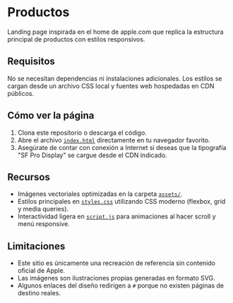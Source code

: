 # Productos

Landing page inspirada en el home de apple.com que replica la estructura principal de
productos con estilos responsivos.

## Requisitos

No se necesitan dependencias ni instalaciones adicionales. Los estilos se cargan desde un
archivo CSS local y fuentes web hospedadas en CDN públicos.

## Cómo ver la página

1. Clona este repositorio o descarga el código.
2. Abre el archivo [`index.html`](./index.html) directamente en tu navegador favorito.
3. Asegúrate de contar con conexión a Internet si deseas que la tipografía "SF Pro Display"
   se cargue desde el CDN indicado.

## Recursos

- Imágenes vectoriales optimizadas en la carpeta [`assets/`](./assets/).
- Estilos principales en [`styles.css`](./styles.css) utilizando CSS moderno (flexbox, grid y
  media queries).
- Interactividad ligera en [`script.js`](./script.js) para animaciones al hacer scroll y menú
  responsive.

## Limitaciones

- Este sitio es únicamente una recreación de referencia sin contenido oficial de Apple.
- Las imágenes son ilustraciones propias generadas en formato SVG.
- Algunos enlaces del diseño redirigen a `#` porque no existen páginas de destino reales.
